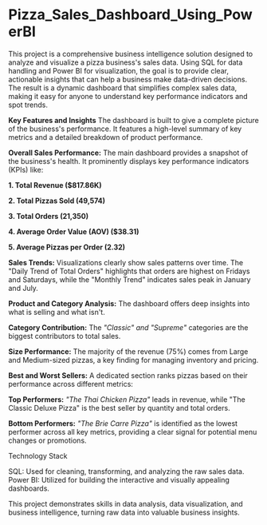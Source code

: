 # Pizza_Sales_Dashboard_Using_PowerBI
This project is a comprehensive business intelligence solution designed to analyze and visualize a pizza business's sales data. Using SQL for data handling and Power BI for visualization, the goal is to provide clear, actionable insights that can help a business make data-driven decisions. The result is a dynamic dashboard that simplifies complex sales data, making it easy for anyone to understand key performance indicators and spot trends.

**Key Features and Insights**
The dashboard is built to give a complete picture of the business's performance. It features a high-level summary of key metrics and a detailed breakdown of product performance.

**Overall Sales Performance:** The main dashboard provides a snapshot of the business's health. It prominently displays key performance indicators (KPIs) like:

**1. Total Revenue ($817.86K)**

**2. Total Pizzas Sold (49,574)**

**3. Total Orders (21,350)**

**4. Average Order Value (AOV) ($38.31)**

**5. Average Pizzas per Order (2.32)**

**Sales Trends:** Visualizations clearly show sales patterns over time. The "Daily Trend of Total Orders" highlights that orders are highest on Fridays and Saturdays, while the "Monthly Trend" indicates sales peak in January and July.

**Product and Category Analysis:** The dashboard offers deep insights into what is selling and what isn't.

**Category Contribution:** The _"Classic" and "Supreme"_ categories are the biggest contributors to total sales.

**Size Performance:** The majority of the revenue (75%) comes from Large and Medium-sized pizzas, a key finding for managing inventory and pricing.

**Best and Worst Sellers:** A dedicated section ranks pizzas based on their performance across different metrics:

**Top Performers:** _"The Thai Chicken Pizza"_ leads in revenue, while "The Classic Deluxe Pizza" is the best seller by quantity and total orders.

**Bottom Performers:** _"The Brie Carre Pizza"_ is identified as the lowest performer across all key metrics, providing a clear signal for potential menu changes or promotions.

Technology Stack

SQL: Used for cleaning, transforming, and analyzing the raw sales data.
Power BI: Utilized for building the interactive and visually appealing dashboards.

This project demonstrates skills in data analysis, data visualization, and business intelligence, turning raw data into valuable business insights.
